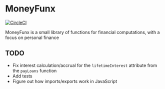 # MoneyFunx
[![CircleCI](https://circleci.com/gh/Kylep342/moneyfunx/tree/main.svg?style=svg)](https://circleci.com/gh/Kylep342/moneyfunx/tree/main)

MoneyFunx is a small library of functions for financial computations, with a focus on personal finance

## TODO
- Fix interest calculation/accrual for the `lifetimeInterest` attribute from the `payLoans` function
- Add tests
- Figure out how imports/exports work in JavaScript
